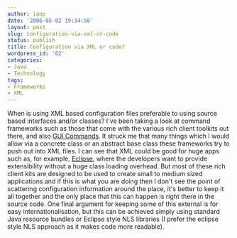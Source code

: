 ```yaml
---
author: ianp
date: '2006-05-02 19:34:56'
layout: post
slug: configuration-via-xml-or-code
status: publish
title: Configuration via XML or code?
wordpress_id: '62'
categories:
- Java
- Technology
tags:
- Frameworks
- XML
---
```


When is using XML based configuration files preferable to using source
based interfaces and/or classes? I've been taking a look at command
frameworks such as those that come with the various rich client toolkits
out there, and also [GUI
Commands](http://pietschy.org/software/gui-commands/). It struck me that
many things which I would allow via a concrete class or an abstract base
class these frameworks try to push out into XML files. I can see that
XML could be good for huge apps such as, for example,
[Eclipse](http://www.eclipse.org/), where the developers want to provide
extensibility without a huge class loading overhead. But most of these
rich client kits are designed to be used to create small to medium sized
applications and if this is what you are doing then I don't see the
point of scattering configuration information around the place, it's
better to keep it all together and the only place that this can happen
is right there in the source code. One final argument for keeping some
of this external is for easy internationalisation, but this can be
achieved simply using standard Java resource bundles or Eclipse style
NLS libraries (I prefer the eclipse style NLS approach as it makes code
more readable).
